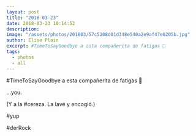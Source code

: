 ```yaml
---
layout: post
title: "2018-03-23"
date: 2018-03-23 10:14:52
description: 
image: "/assets/photos/201803/57c5208d01d348e540a2e9af47e6205b.jpg"
author: Elise Plain
excerpt: #TimeToSayGoodbye a esta compañerita de fatigas 🐢
tags: 
  - photos
  - all
---
```


#TimeToSayGoodbye a esta compañerita de fatigas 🐢
<p></p>
<p>...you.</p><p>(Y a la #cereza. La lavé y encogió.)</p><p>#yup</p><p>#derRock</p>